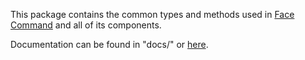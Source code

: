 This package contains the common types and methods used in [Face Command](https://github.com/znetstar/face-command) and all of its components.

Documentation can be found in "docs/" or [here](https://face-command-common.docs.zacharyboyd.nyc).